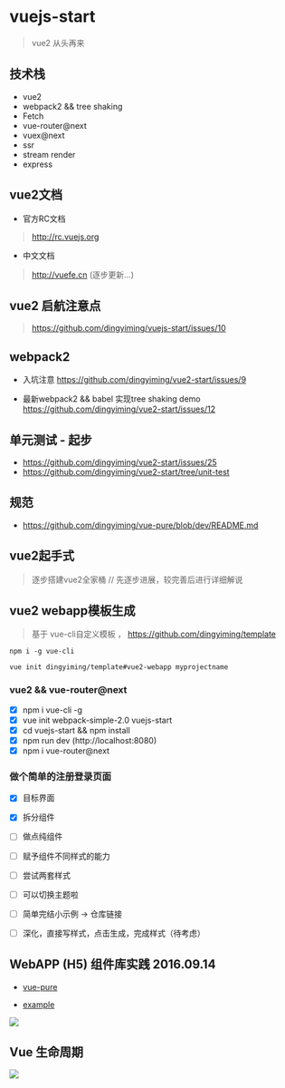 # vuejs-start

> vue2 从头再来


## 技术栈

- vue2
- webpack2 && tree shaking
- Fetch
- vue-router@next
- vuex@next
- ssr
- stream render
- express

## vue2文档

- 官方RC文档

> http://rc.vuejs.org

- 中文文档

>  http://vuefe.cn (逐步更新...)

## vue2 启航注意点
 
> https://github.com/dingyiming/vuejs-start/issues/10

## webpack2

- 入坑注意 https://github.com/dingyiming/vue2-start/issues/9

- 最新webpack2 && babel 实现tree shaking demo  https://github.com/dingyiming/vue2-start/issues/12

## 单元测试 - 起步

- https://github.com/dingyiming/vue2-start/issues/25
- https://github.com/dingyiming/vue2-start/tree/unit-test


## 规范

- https://github.com/dingyiming/vue-pure/blob/dev/README.md

## vue2起手式

> 逐步搭建vue2全家桶 // 先逐步进展，较完善后进行详细解说

## vue2 webapp模板生成

> 基于 vue-cli自定义模板 ，
> https://github.com/dingyiming/template

```
npm i -g vue-cli

vue init dingyiming/template#vue2-webapp myprojectname
```
 
### vue2 && vue-router@next
- [x] npm i vue-cli -g
- [x] vue init webpack-simple-2.0 vuejs-start
- [x] cd vuejs-start && npm install
- [x] npm run dev  (http://localhost:8080)
- [x] npm i vue-router@next

### 做个简单的注册登录页面

- [x] 目标界面
- [x] 拆分组件
- [ ] 做点纯组件
- [ ] 赋予组件不同样式的能力
- [ ] 尝试两套样式
- [ ] 可以切换主题啦
- [ ] 简单完结小示例 -> 仓库链接
- [ ] 深化，直接写样式，点击生成，完成样式（待考虑）


##  WebAPP (H5) 组件库实践 2016.09.14

- [vue-pure](https://github.com/dingyiming/vue-pure)

- [example](http://vue-pure.dingyiming.cn/#/)

![](https://cloud.githubusercontent.com/assets/12537013/18506111/f936fab2-7a9c-11e6-841b-09c5d3aaa1b6.png)


## Vue 生命周期

![](http://rc.vuejs.org/images/lifecycle.png)
